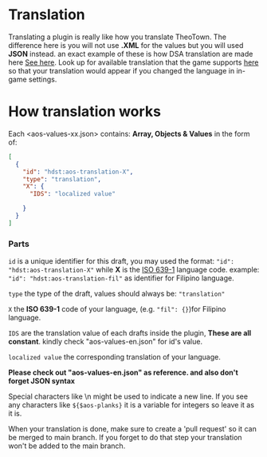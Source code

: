 # Translation
Translating a plugin is really like how you translate TheoTown. The difference here is you will not use **.XML** for the values but you will used **JSON** instead. an exact example of these is how DSA translation are made here <a href="https://github.com/TheoTown-Team/translations/tree/master/dsa">See here</a>. Look up for available translation that the game supports <a href="https://github.com/TheoTown-Team/translations">here</a> so that your translation would appear if you changed the language in in-game settings.
 
# How translation works
Each <aos-values-xx.json> contains: **Array, Objects & Values** in the form of:
```json
[
  {
    "id": "hdst:aos-translation-X",
    "type": "translation",
    "X": {
      "IDS": "localized value"

    }
  }
]
```
### Parts
```id``` is a unique identifier for this draft, you may used the format: ```"id": "hdst:aos-translation-X"``` while **X** is the <a href="http://www.loc.gov/standards/iso639-2/php/code_list.php">ISO 639-1<a> language code. example: ```"id": "hdst:aos-translation-fil"``` as identifier for Filipino language.
 
 ```type``` the type of the draft, values should always be: ```"translation"```
 
 ```X``` the **ISO 639-1** code of your language, (e.g. ```"fil": {}```)for Filipino language.
 
 ```IDS``` are the translation value of each drafts inside the plugin, **These are all constant**. kindly check "aos-values-en.json" for id's value.


```localized value``` the corresponding translation of your language.
 
**Please check out "aos-values-en.json" as reference. and also don't forget JSON syntax**
 
Special characters like \n might be used to indicate a new line.
If you see any characters like ```${$aos-planks}``` it is a variable for integers so leave it as it is.

 
 When your translation is done, make sure to create a 'pull request' so it can be merged to main branch. If you forget to do that step your translation won't be added to the main branch.
